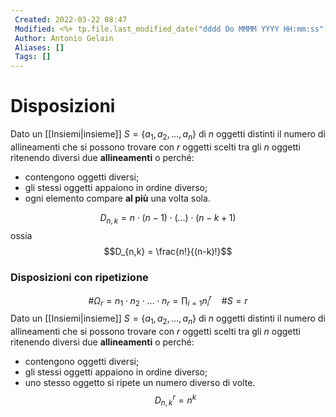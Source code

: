 ```yaml
---
 Created: 2022-03-22 08:47
 Modified: <%+ tp.file.last_modified_date("dddd Do MMMM YYYY HH:mm:ss") %>
 Author: Antonio Gelain
 Aliases: []
 Tags: []
---
```


# Disposizioni

Dato un [[Insiemi|insieme]] $S = \{ a_1, a_2, ..., a_n \}$ di $n$ oggetti distinti il numero di allineamenti che si possono trovare con $r$ oggetti scelti tra gli $n$ oggetti ritenendo diversi due **allineamenti** o perché:
- contengono oggetti diversi;
- gli stessi oggetti appaiono in ordine diverso;
- ogni elemento compare **al più** una volta sola.

$$D_{n,k} = n \cdot (n-1) \cdot (...) \cdot (n - k + 1)$$
ossia
$$D_{n,k} = \frac{n!}{(n-k)!}$$

### Disposizioni con ripetizione
$$\#\Omega_r = n_1 \cdot n_2 \cdot ... \cdot n_r = \prod_{i=1} n_i^r\ \ \ \ \#S = r$$
Dato un [[Insiemi|insieme]] $S = \{ a_1, a_2, ..., a_n \}$ di $n$ oggetti distinti il numero di allineamenti che si possono trovare con $r$ oggetti scelti tra gli $n$ oggetti ritenendo diversi due **allineamenti** o perché:
- contengono oggetti diversi;
- gli stessi oggetti appaiono in ordine diverso;
- uno stesso oggetto si ripete un numero diverso di volte.
$$D_{n, k}^r = n^k$$

